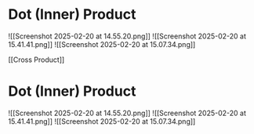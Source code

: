 # Dot (Inner) Product
![[Screenshot 2025-02-20 at 14.55.20.png]]
![[Screenshot 2025-02-20 at 15.41.41.png]]
![[Screenshot 2025-02-20 at 15.07.34.png]]

[[Cross Product]]

# Dot (Inner) Product
![[Screenshot 2025-02-20 at 14.55.20.png]]
![[Screenshot 2025-02-20 at 15.41.41.png]]
![[Screenshot 2025-02-20 at 15.07.34.png]]
